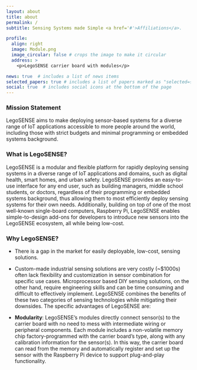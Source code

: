 ```yaml
---
layout: about
title: about
permalink: /
subtitle: Sensing Systems made Simple <a href='#'>Affiliations</a>.

profile:
  align: right
  image: Module.png
  image_circular: false # crops the image to make it circular
  address: >
    <p>LegoSENSE carrier board with modules</p>

news: true  # includes a list of news items
selected_papers: true # includes a list of papers marked as "selected={true}"
social: true  # includes social icons at the bottom of the page
---
```


### Mission Statement 
LegoSENSE aims to make deploying sensor-based systems for a diverse range of IoT applications accessible to more people around the world, including those with strict budgets and minimal programming or embedded systems background.  

### What is LegoSENSE?
LegoSENSE is a modular and flexible platform for rapidly deploying sensing systems in a diverse range of IoT applications and domains, such as digital health, smart homes, and urban safety. LegoSENSE provides an easy-to-use interface for any end user, such as building managers, middle school students, or doctors, regardless of their programming or embedded systems background, thus allowing them to most efficiently deploy sensing systems for their own needs. Additionally, building on top of one of the most well-known single-board computers, Raspberry Pi, LegoSENSE enables simple-to-design add-ons for developers to introduce new sensors into the LegoSENSE ecosystem, all while being low-cost. 


### Why LegoSENSE? 
* There is a gap in the market for easily deployable, low-cost, sensing solutions.

* Custom-made industrial sensing solutions are very costly (~$1000s) often lack flexibility and customization in sensor combination for specific use cases. Microprocessor based DIY sensing solutions, on the other hand, require engineering skills and can be time consuming and difficult to effectively implement. LegoSENSE combines the benefits of these two categories of sensing technologies while mitigating their downsides. The specific advantages of LegoSENSE are:

* **Modularity**: LegoSENSE’s modules directly connect sensor(s) to the carrier board with no need to mess with intermediate wiring or peripheral components. Each module includes a non-volatile memory chip factory-programmed with the carrier board’s type, along with any calibration information for the sensor(s). In this way, the carrier board can read from the memory and automatically register and set up the sensor with the Raspberry Pi device to support plug-and-play functionality.


